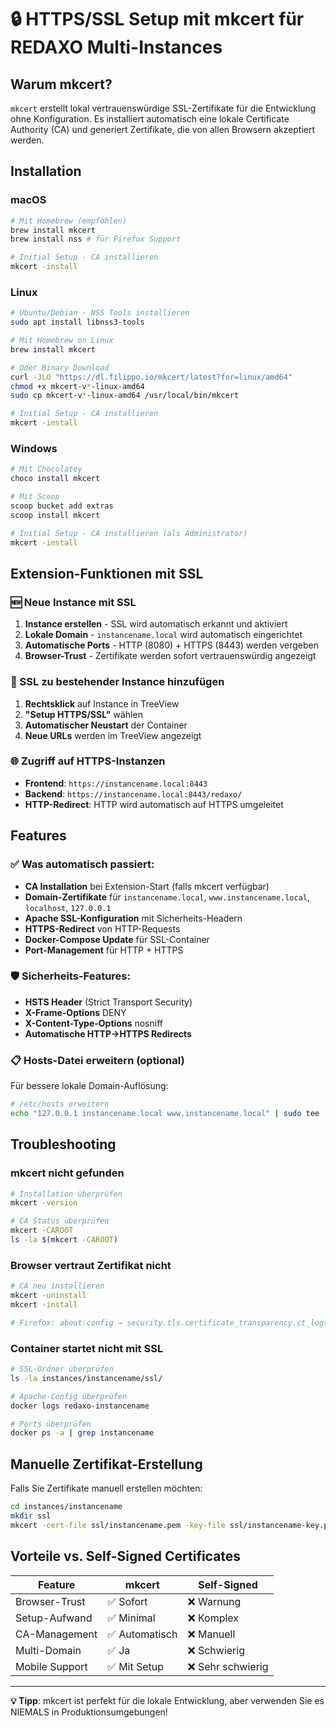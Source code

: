 # 🔒 HTTPS/SSL Setup mit mkcert für REDAXO Multi-Instances

## Warum mkcert?

`mkcert` erstellt lokal vertrauenswürdige SSL-Zertifikate für die Entwicklung ohne Konfiguration. Es installiert automatisch eine lokale Certificate Authority (CA) und generiert Zertifikate, die von allen Browsern akzeptiert werden.

## Installation

### macOS
```bash
# Mit Homebrew (empfohlen)
brew install mkcert
brew install nss # für Firefox Support

# Initial Setup - CA installieren
mkcert -install
```

### Linux
```bash
# Ubuntu/Debian - NSS Tools installieren
sudo apt install libnss3-tools

# Mit Homebrew on Linux
brew install mkcert

# Oder Binary Download
curl -JLO "https://dl.filippo.io/mkcert/latest?for=linux/amd64"
chmod +x mkcert-v*-linux-amd64
sudo cp mkcert-v*-linux-amd64 /usr/local/bin/mkcert

# Initial Setup - CA installieren
mkcert -install
```

### Windows
```bash
# Mit Chocolatey
choco install mkcert

# Mit Scoop
scoop bucket add extras
scoop install mkcert

# Initial Setup - CA installieren (als Administrator)
mkcert -install
```

## Extension-Funktionen mit SSL

### 🆕 Neue Instance mit SSL
1. **Instance erstellen** - SSL wird automatisch erkannt und aktiviert
2. **Lokale Domain** - `instancename.local` wird automatisch eingerichtet
3. **Automatische Ports** - HTTP (8080) + HTTPS (8443) werden vergeben
4. **Browser-Trust** - Zertifikate werden sofort vertrauenswürdig angezeigt

### 🔧 SSL zu bestehender Instance hinzufügen
1. **Rechtsklick** auf Instance in TreeView
2. **"Setup HTTPS/SSL"** wählen  
3. **Automatischer Neustart** der Container
4. **Neue URLs** werden im TreeView angezeigt

### 🌐 Zugriff auf HTTPS-Instanzen
- **Frontend**: `https://instancename.local:8443`
- **Backend**: `https://instancename.local:8443/redaxo/`
- **HTTP-Redirect**: HTTP wird automatisch auf HTTPS umgeleitet

## Features

### ✅ Was automatisch passiert:
- **CA Installation** bei Extension-Start (falls mkcert verfügbar)
- **Domain-Zertifikate** für `instancename.local`, `www.instancename.local`, `localhost`, `127.0.0.1`
- **Apache SSL-Konfiguration** mit Sicherheits-Headern
- **HTTPS-Redirect** von HTTP-Requests
- **Docker-Compose Update** für SSL-Container
- **Port-Management** für HTTP + HTTPS

### 🛡️ Sicherheits-Features:
- **HSTS Header** (Strict Transport Security)
- **X-Frame-Options** DENY
- **X-Content-Type-Options** nosniff
- **Automatische HTTP→HTTPS Redirects**

### 📋 Hosts-Datei erweitern (optional)
Für bessere lokale Domain-Auflösung:

```bash
# /etc/hosts erweitern
echo "127.0.0.1 instancename.local www.instancename.local" | sudo tee -a /etc/hosts
```

## Troubleshooting

### mkcert nicht gefunden
```bash
# Installation überprüfen
mkcert -version

# CA Status überprüfen
mkcert -CAROOT
ls -la $(mkcert -CAROOT)
```

### Browser vertraut Zertifikat nicht
```bash
# CA neu installieren
mkcert -uninstall
mkcert -install

# Firefox: about:config → security.tls.certificate_transparency.ct_logs_api_enabled: false
```

### Container startet nicht mit SSL
```bash
# SSL-Ordner überprüfen
ls -la instances/instancename/ssl/

# Apache-Config überprüfen
docker logs redaxo-instancename

# Ports überprüfen
docker ps -a | grep instancename
```

## Manuelle Zertifikat-Erstellung

Falls Sie Zertifikate manuell erstellen möchten:

```bash
cd instances/instancename
mkdir ssl
mkcert -cert-file ssl/instancename.pem -key-file ssl/instancename-key.pem instancename.local "*.instancename.local" localhost 127.0.0.1
```

## Vorteile vs. Self-Signed Certificates

| Feature | mkcert | Self-Signed |
|---------|--------|-------------|
| Browser-Trust | ✅ Sofort | ❌ Warnung |
| Setup-Aufwand | ✅ Minimal | ❌ Komplex |
| CA-Management | ✅ Automatisch | ❌ Manuell |
| Multi-Domain | ✅ Ja | ❌ Schwierig |
| Mobile Support | ✅ Mit Setup | ❌ Sehr schwierig |

---

**💡 Tipp**: mkcert ist perfekt für die lokale Entwicklung, aber verwenden Sie es NIEMALS in Produktionsumgebungen!
